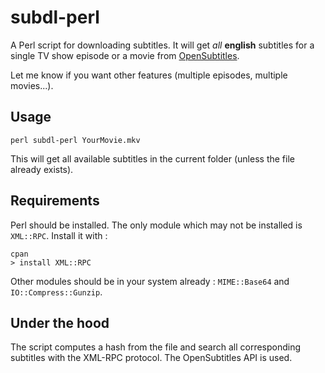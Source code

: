 subdl-perl
==========

A Perl script for downloading subtitles. It will get *all* **english** subtitles for a single TV show episode or a movie from
[OpenSubtitles](www.opensubtitles.org).

Let me know if you want other features (multiple episodes, multiple movies...).

## Usage

    perl subdl-perl YourMovie.mkv
    
This will get all available subtitles in the current folder (unless the file already exists).

## Requirements

Perl should be installed. The only module which may not be installed is `XML::RPC`. Install it with :
 
    cpan
    > install XML::RPC
    
Other modules should be in your system already : `MIME::Base64` and `IO::Compress::Gunzip`.    

## Under the hood

The script computes a hash from the file and search all corresponding subtitles with the XML-RPC protocol.
The OpenSubtitles API is used. 
